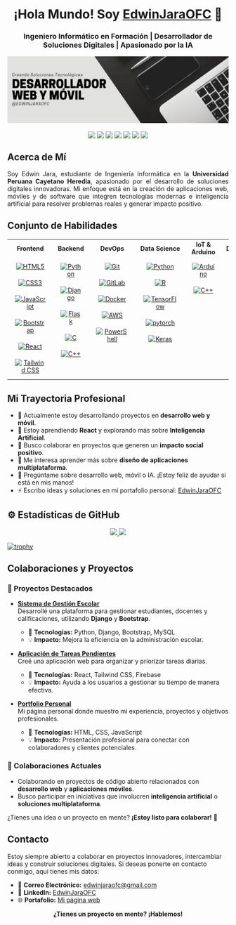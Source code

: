 <h1 align="center">¡Hola Mundo! Soy <a href="https://edwinjaraofc.github.io">EdwinJaraOFC</a> 👋</h1>
<h3 align="center">Ingeniero Informático en Formación | Desarrollador de Soluciones Digitales | Apasionado por la IA</h3>

![](Banner/Banner_Github.png)

<p align="center">
<a href="https://www.linkedin.com/in/edwinjaraofc/" target="blank"><img align="center" src="https://img.shields.io/badge/linkedin-%230077B5.svg?style=for-the-badge&logo=linkedin&logoColor=white"></a>
<a href="https://leetcode.com/u/edwinjaraofc/" target="blank"><img align="center" src="https://img.shields.io/badge/LeetCode-000000?style=for-the-badge&logo=LeetCode&logoColor=#d16c06"></a>
<a href="mailto:edwinjaraofc@gmail.com" target="blank"><img align="center" src="https://img.shields.io/badge/Gmail-D14836?style=for-the-badge&logo=gmail&logoColor=white"></a>
<a href="https://www.facebook.com/edwinjarafb" target="blank"><img align="center" src="https://img.shields.io/badge/Facebook-%231877F2.svg?style=for-the-badge&logo=Facebook&logoColor=white"></a>
<a href="https://www.instagram.com/edwinjaraofc/" target="blank"><img align="center" src="https://img.shields.io/badge/Instagram-%23E4405F.svg?style=for-the-badge&logo=Instagram&logoColor=white"></a>
<a href="https://discord.com/" target="blank"><img align="center" src="https://img.shields.io/badge/Discord-%235865F2.svg?style=for-the-badge&logo=discord&logoColor=white"></a>
<a href="https://www.youtube.com/" target="blank"><img align="center" src="https://img.shields.io/badge/YouTube-%23FF0000.svg?style=for-the-badge&logo=YouTube&logoColor=white"></a>
</p>

## Acerca de Mí

<p align="justify">
Soy Edwin Jara, estudiante de Ingeniería Informática en la <strong>Universidad Peruana Cayetano Heredia</strong>, apasionado por el desarrollo de soluciones digitales innovadoras. Mi enfoque está en la creación de aplicaciones web, móviles y de software que integren tecnologías modernas e inteligencia artificial para resolver problemas reales y generar impacto positivo.

</p>

## Conjunto de Habilidades

<div align="center">

<table align="center" width="100%" border="0">
<tr>
  <th width="16%">Frontend</th>
  <th width="16%">Backend</th>
  <th width="16%">DevOps</th>
  <th width="16%">Data Science</th>
  <th width="16%">IoT & Arduino</th>
  <th width="16%">Databases</th>
</tr>
<tr>
<td valign="top" align="center">
<a href="https://en.wikipedia.org/wiki/HTML5" target="_blank"><img style="margin: 10px" src="https://profilinator.rishav.dev/skills-assets/html5-original-wordmark.svg" alt="HTML5" height="50" /></a>  
<a href="https://www.w3schools.com/css/" target="_blank"><img style="margin: 10px" src="https://profilinator.rishav.dev/skills-assets/css3-original-wordmark.svg" alt="CSS3" height="50" /></a>  
<a href="https://www.javascript.com/" target="_blank"><img style="margin: 10px" src="https://profilinator.rishav.dev/skills-assets/javascript-original.svg" alt="JavaScript" height="50" /></a>  
<a href="https://getbootstrap.com/docs/3.4/javascript/" target="_blank"><img style="margin: 10px" src="https://profilinator.rishav.dev/skills-assets/bootstrap-plain.svg" alt="Bootstrap" height="50" /></a>  
<a href="https://reactjs.org/" target="_blank"><img style="margin: 10px" src="https://profilinator.rishav.dev/skills-assets/react-original-wordmark.svg" alt="React" height="50" /></a>  
<a href="https://www.tailwindcss.com/" target="_blank"><img style="margin: 10px" src="https://profilinator.rishav.dev/skills-assets/tailwindcss.svg" alt="Tailwind CSS" height="50" /></a>  
</td>
<td valign="top" align="center">
<a href="https://www.python.org/" target="_blank"><img style="margin: 10px" src="https://profilinator.rishav.dev/skills-assets/python-original.svg" alt="Python" height="50" /></a>  
<a href="https://www.djangoproject.com/" target="_blank"><img style="margin: 10px" src="https://profilinator.rishav.dev/skills-assets/django-original.svg" alt="Django" height="50" /></a>  
<a href="https://flask.palletsprojects.com/" target="_blank"><img style="margin: 10px" src="https://profilinator.rishav.dev/skills-assets/flask.png" alt="Flask" height="50" /></a>
<a href="https://www.cprogramming.com/" target="_blank"><img style="margin: 10px" src="https://profilinator.rishav.dev/skills-assets/c-original.svg" alt="C" height="50" /></a>
<a href="https://www.cplusplus.com/" target="_blank"><img style="margin: 10px" src="https://profilinator.rishav.dev/skills-assets/cplusplus-original.svg" alt="C++" height="50" /></a>  
</td>
<td valign="top" align="center">
<a href="https://github.com/" target="_blank"><img style="margin: 10px" src="https://profilinator.rishav.dev/skills-assets/git-scm-icon.svg" alt="Git" height="50" /></a>  
<a href="https://about.gitlab.com/" target="_blank"><img style="margin: 10px" src="https://profilinator.rishav.dev/skills-assets/gitlab.svg" alt="GitLab" height="50" /></a>  
<a href="https://www.docker.com/" target="_blank"><img style="margin: 10px" src="https://profilinator.rishav.dev/skills-assets/docker-original-wordmark.svg" alt="Docker" height="50" /></a>  
<a href="https://aws.amazon.com/" target="_blank"><img style="margin: 10px" src="https://profilinator.rishav.dev/skills-assets/amazonwebservices-original-wordmark.svg" alt="AWS" height="50" /></a>  
<a href="https://docs.microsoft.com/en-us/powershell/" target="_blank"><img style="margin: 10px" src="https://profilinator.rishav.dev/skills-assets/powershell.png" alt="PowerShell" height="50" /></a>  
</td>
<td valign="top" align="center">
<a href="https://www.python.org/" target="_blank"><img style="margin: 10px" src="https://profilinator.rishav.dev/skills-assets/python-original.svg" alt="Python" height="50" /></a>  
<a href="https://www.r-project.org/" target="_blank"><img style="margin: 10px" src="https://profilinator.rishav.dev/skills-assets/r.svg" alt="R" height="50" /></a>  
<a href="https://www.tensorflow.org/" target="_blank"><img style="margin: 10px" src="https://profilinator.rishav.dev/skills-assets/tensorflow-icon.svg" alt="TensorFlow" height="50" /></a>  
<a href="https://pytorch.org/" target="_blank"><img style="margin: 10px" src="https://profilinator.rishav.dev/skills-assets/pytorch-icon.svg" alt="pytorch" height="50" /></a>  
<a href="https://keras.io/" target="_blank"><img style="margin: 10px" src="https://profilinator.rishav.dev/skills-assets/keras.png" alt="Keras" height="50" /></a>  
</td>
<td valign="top" align="center">
<a href="https://www.arduino.cc/" target="_blank"><img style="margin: 10px" src="https://profilinator.rishav.dev/skills-assets/arduino.png" alt="Arduino" height="50" /></a>  
<a href="https://www.cplusplus.com/" target="_blank"><img style="margin: 10px" src="https://profilinator.rishav.dev/skills-assets/cplusplus-original.svg" alt="C++" height="50" /></a>  
</td>
<td valign="top" align="center">
<a href="https://www.mysql.com/" target="_blank"><img style="margin: 10px" src="https://profilinator.rishav.dev/skills-assets/mysql-original-wordmark.svg" alt="MySQL" height="50" /></a>  
<a href="https://mariadb.org/" target="_blank"><img style="margin: 10px" src="https://profilinator.rishav.dev/skills-assets/mariadb.png" alt="Maria DB" height="50" /></a>  
<a href="https://redis.io/" target="_blank"><img style="margin: 10px" src="https://profilinator.rishav.dev/skills-assets/redis-original-wordmark.svg" alt="Redis" height="50" /></a>  
<a href="https://firebase.google.com/" target="_blank"><img style="margin: 10px" src="https://profilinator.rishav.dev/skills-assets/firebase.png" alt="Firebase" height="50" /></a>  
</td>
</tr>
</table>
</div>

## Mi Trayectoria Profesional

- 🔭 Actualmente estoy desarrollando proyectos en **desarrollo web y móvil**.
- 🌱 Estoy aprendiendo **React** y explorando más sobre **Inteligencia Artificial**.
- 👯 Busco colaborar en proyectos que generen un **impacto social positivo**.
- 🤔 Me interesa aprender más sobre **diseño de aplicaciones multiplataforma**.
- 💬 Pregúntame sobre desarrollo web, móvil o IA. ¡Estoy feliz de ayudar si está en mis manos!
- ⚡ Escribo ideas y soluciones en mi portafolio personal: [EdwinJaraOFC](https://edwinjaraofc.github.io/)

## ⚙️ Estadísticas de GitHub

<p align="center">
<a href="https://github.com/EdwinJaraOFC">
  <img height="180em" src="https://github-readme-stats.vercel.app/api?username=EdwinJaraOFC&show_icons=true&theme=dark&count_private=true&layout=compact"/>
  <img height="180em" src="https://github-readme-stats.vercel.app/api/top-langs/?username=EdwinJaraOFC&theme=dark&include_all_commits=true&count_private=true&layout=compact"/>
</a>
</p>

[![trophy](https://github-profile-trophy.vercel.app/?username=EdwinJaraOFC&no-bg=true&theme=onestar)](https://github.com/ryo-ma/github-profile-trophy)

## Colaboraciones y Proyectos

### 🌟 Proyectos Destacados
- **[Sistema de Gestión Escolar](https://github.com/EdwinJaraOFC/gestion-escolar)**  
  Desarrollé una plataforma para gestionar estudiantes, docentes y calificaciones, utilizando **Django** y **Bootstrap**.  
  - 🔧 **Tecnologías:** Python, Django, Bootstrap, MySQL  
  - 💡 **Impacto:** Mejora la eficiencia en la administración escolar.

- **[Aplicación de Tareas Pendientes](https://github.com/EdwinJaraOFC/tareas-app)**  
  Creé una aplicación web para organizar y priorizar tareas diarias.  
  - 🔧 **Tecnologías:** React, Tailwind CSS, Firebase  
  - 💡 **Impacto:** Ayuda a los usuarios a gestionar su tiempo de manera efectiva.

- **[Portfolio Personal](https://edwinjaraofc.github.io/)**  
  Mi página personal donde muestro mi experiencia, proyectos y objetivos profesionales.  
  - 🔧 **Tecnologías:** HTML, CSS, JavaScript  
  - 💡 **Impacto:** Presentación profesional para conectar con colaboradores y clientes potenciales.

### 🤝 Colaboraciones Actuales
- Colaborando en proyectos de código abierto relacionados con **desarrollo web** y **aplicaciones móviles**.
- Busco participar en iniciativas que involucren **inteligencia artificial** o **soluciones multiplataforma**.

¿Tienes una idea o un proyecto en mente? **¡Estoy listo para colaborar!** 🚀

## Contacto

Estoy siempre abierto a colaborar en proyectos innovadores, intercambiar ideas y construir soluciones digitales. Si deseas ponerte en contacto conmigo, aquí tienes mis datos:

- 📧 **Correo Electrónico:** [edwinjaraofc@gmail.com](mailto:edwinjaraofc@gmail.com)  
- 💼 **LinkedIn:** [EdwinJaraOFC](https://www.linkedin.com/in/edwinjaraofc/)  
- 🌐 **Portafolio:** [Mi página web](https://edwinjaraofc.github.io/)  

<center><strong>¿Tienes un proyecto en mente? ¡Hablemos!</strong></center>


